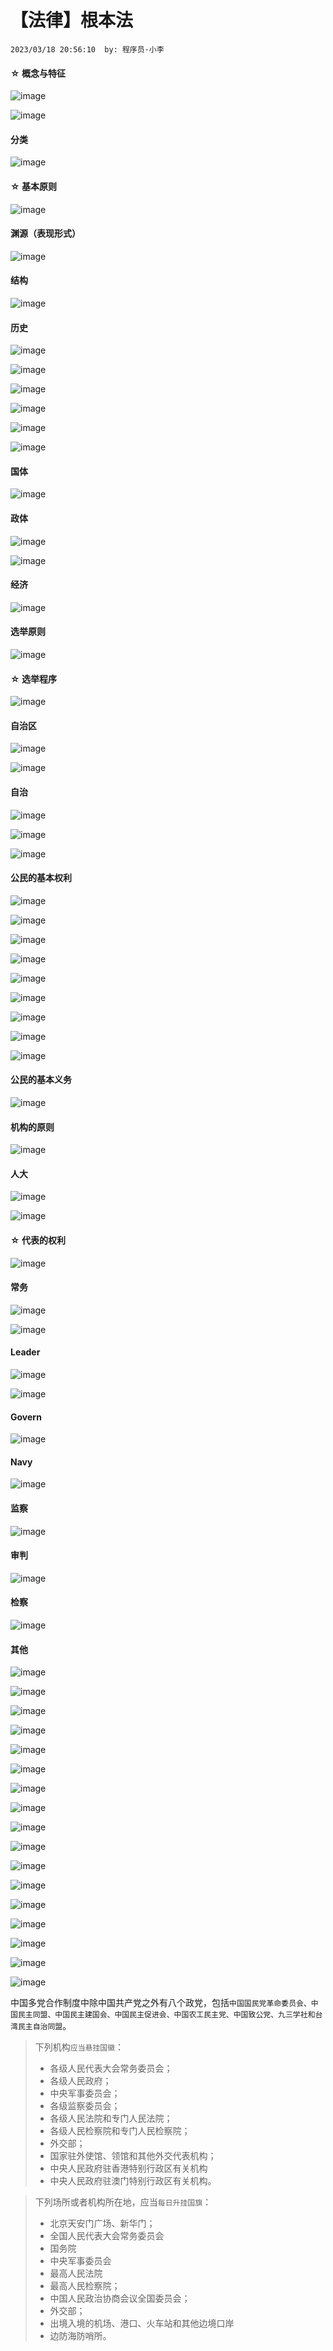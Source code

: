 # 【法律】根本法
`2023/03/18 20:56:10  by: 程序员·小李`

#### ☆ 概念与特征

![image](【法律】根本法/0fef485d-6bea-4e4b-8aa1-237e13fc09df.png)

![image](【法律】根本法/8f16ead2-598e-44a2-8a0c-620f442cd6f9.png)


#### 分类

![image](【法律】根本法/390508ee-cace-4fbe-87ae-8b1e15106100.png)


#### ☆ 基本原则

![image](【法律】根本法/bd01ca82-ab24-406b-bf1c-50f69be61920.png)


#### 渊源（表现形式）

![image](【法律】根本法/8d3274fc-740a-47bc-ab6b-85a40a40ea86.png)


#### 结构

![image](【法律】根本法/e739f843-aea7-4fab-8b97-ddeb1ed30fe6.png)

#### 历史

![image](【法律】根本法/b5ce44f8-f6c7-4134-bacc-f852cf4c75b3.png)

![image](【法律】根本法/e563ff59-0b70-4374-94c1-37c1e7f00846.png)

![image](【法律】根本法/800c80b0-9ffa-4331-8b85-60c276b8b529.png)

![image](【法律】根本法/aba4f536-7bcb-4513-be40-95b6cf38c834.png)

![image](https://s1.ax1x.com/2023/06/02/p9z5Qts.png)

![image](https://s1.ax1x.com/2023/06/02/p9z5u7Q.png)


#### 国体

![image](【法律】根本法/c8e1614f-3c0c-4d30-a3be-f3fcf5530bcd.png)


#### 政体
![image](【法律】根本法/ed2868f5-d5f5-4c84-88ec-63d065e49960.png)

![image](【法律】根本法/a38cd826-d49a-4f0d-b31e-542d97e0bf6d.png)


#### 经济

![image](【法律】根本法/f875576a-58a3-44cc-a7cd-ba26dc409091.png)


#### 选举原则

![image](【法律】根本法/a685e64b-c7fd-4442-b0c5-63967d8aa243.png)


#### ☆ 选举程序

![image](【法律】根本法/d3191a33-65fb-42d1-8eef-bcb9f137d94a.png)


#### 自治区

![image](【法律】根本法/be24a77a-ee7c-4dcc-ad91-c42564cd1917.png)

![image](【法律】根本法/3e543ea6-aaae-44af-b65d-c0a3d86ed372.png)


#### 自治

![image](【法律】根本法/d597e186-1a9e-49e3-bfda-3b685361612f.png)

![image](【法律】根本法/f2bab8e5-1ec7-4ca0-a226-eab9c0dba09e.png)

![image](【法律】根本法/993cd936-b765-4581-8f1a-e582c83bb924.png)


#### 公民的基本权利

![image](【法律】根本法/93ba845a-fec0-4199-88ac-29588ea80e23.png)

![image](【法律】根本法/b6be1878-8935-48f3-873f-71fda6c4a39c.png)

![image](【法律】根本法/9a44c1da-725b-4658-a7d9-f2a49a4f733d.png)

![image](【法律】根本法/b2e412d6-a3df-43e5-90f4-f8bba3ddb5b3.png)

![image](【法律】根本法/508f79c0-80d6-4b16-bafc-81dda2b61ad0.png)

![image](【法律】根本法/cd19b34a-5bb9-4c51-8471-7ec2aea9dfce.png)

![image](【法律】根本法/7fc991f3-bc63-4150-9d80-fa9ff5b4ea40.png)

![image](【法律】根本法/e69e2a12-f1ef-4381-95cc-cc3ede5aa93f.png)

![image](【法律】根本法/5e71c602-e8cc-4003-a24b-c9324dca6e83.png)


#### 公民的基本义务

![image](【法律】根本法/8537eba2-12f0-4e95-bbea-f6c3b318d0e1.png)


#### 机构的原则

![image](【法律】根本法/df6327d5-ac2a-4e80-93df-f78b4f6fc1c4.png)


#### 人大

![image](【法律】根本法/9f7e7f26-213b-4ca9-b017-0e6d211a132e.png)

![image](https://s1.ax1x.com/2023/06/02/p9z5GcV.png)

#### ☆ 代表的权利

![image](【法律】根本法/1f2eaea6-be0e-4b72-b4b0-2666ddb100f2.png)


#### 常务

![image](【法律】根本法/72eb9a83-1a1d-4fa7-89e7-dd72bed16b7b.png)

![image](【法律】根本法/d6751264-974b-4a7d-9009-299c81805503.png)


#### Leader

![image](https://s1.ax1x.com/2023/06/02/p9z5Apt.png)

![image](【法律】根本法/e20150cb-f4b5-46c0-91f6-56a05d32ad43.png)


#### Govern

![image](【法律】根本法/8f68a635-81a2-4a2d-adf5-22fb110cb2ed.png)


#### Navy

![image](https://s1.ax1x.com/2023/06/02/p9z50hR.png)

#### 监察

![image](【法律】根本法/47ff4fbe-477c-42ad-aaae-8f2e32c2f03e.png)


#### 审判

![image](【法律】根本法/ad9e721f-7944-4bd1-8658-40212ab98699.png)


#### 检察

![image](【法律】根本法/50cfec01-83be-48a7-9460-9fc308a1c973.png)

#### 其他

![image](【法律】根本法/ca4b0e75-3ec7-4c12-91cc-0fd40c7cdcc8.png)

![image](【法律】根本法/eed5f7fc-5c60-495e-a162-66b74f0e2934.png)

![image](【法律】根本法/2d965c9b-9d14-4f04-b6a6-8893a52d9796.png)

![image](【法律】根本法/4a0861ca-3bc3-411f-b5c7-06420221fdc5.png)

![image](【法律】根本法/9f8b60f2-3452-4964-a5f8-90dd0af1bdbe.png)

![image](【法律】根本法/367732ef-e268-414f-8f98-44284bdef60e.png)

![image](【法律】根本法/51996d15-c367-41f2-9d71-4e47740d2d95.png)

![image](【法律】根本法/b286bb7f-8f1c-4d69-91c5-5eed33689c78.png)

![image](【法律】根本法/8e61c047-6136-4d9f-8f05-2ea69b59b634.png)

![image](【法律】根本法/a5cf849b-f19e-4710-a639-f82548b1a7d1.png)

![image](【法律】根本法/3065896e-b2a5-4b9a-837b-b8b912fb01fb.png)

![image](【法律】根本法/a6313d76-9936-4107-b11a-dcb514eaa7d5.png)

![image](【法律】根本法/4c4cbb89-0c02-4ce0-9b97-8d90a35456fe.png)

![image](【法律】根本法/dc727530-9841-44a5-abaa-250c9e5efcac.png)

![image](【法律】根本法/9c2423b6-1973-4a5c-91b5-fa651128eb45.png)

![image](【法律】根本法/089c6354-a7b5-495e-a077-be86c8efcbc9.png)

![image](【法律】根本法/36881f4e-d94e-48c4-860a-2f0d2251e220.png)

中国多党合作制度中除中国共产党之外有八个政党，包括`中国国民党革命委员会、中国民主同盟、中国民主建国会、中国民主促进会、中国农工民主党、中国致公党、九三学社和台湾民主自治同盟`。

> 下列机构`应当悬挂国徽`：
> * 各级人民代表大会常务委员会；
> * 各级人民政府；
> * 中央军事委员会；
> * 各级监察委员会；
> * 各级人民法院和专门人民法院；
> * 各级人民检察院和专门人民检察院；
> * 外交部；
> * 国家驻外使馆、领馆和其他外交代表机构；
> * 中央人民政府驻香港特别行政区有关机构
> * 中央人民政府驻澳门特别行政区有关机构。

> 下列场所或者机构所在地，应当`每日升挂国旗`：
> * 北京天安门广场、新华门；
> * 全国人民代表大会常务委员会
> * 国务院
> * 中央军事委员会
> * 最高人民法院
> * 最高人民检察院； 
> * 中国人民政治协商会议全国委员会；
> * 外交部；
> * 出境入境的机场、港口、火车站和其他边境口岸
> * 边防海防哨所。